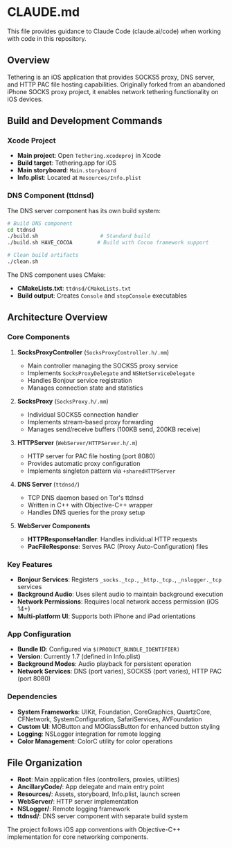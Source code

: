 # CLAUDE.md

This file provides guidance to Claude Code (claude.ai/code) when working with code in this repository.

## Overview

Tethering is an iOS application that provides SOCKS5 proxy, DNS server, and HTTP PAC file hosting capabilities. Originally forked from an abandoned iPhone SOCKS proxy project, it enables network tethering functionality on iOS devices.

## Build and Development Commands

### Xcode Project
- **Main project**: Open `Tethering.xcodeproj` in Xcode
- **Build target**: Tethering.app for iOS
- **Main storyboard**: `Main.storyboard`
- **Info.plist**: Located at `Resources/Info.plist`

### DNS Component (ttdnsd)
The DNS server component has its own build system:

```bash
# Build DNS component
cd ttdnsd
./build.sh                    # Standard build
./build.sh HAVE_COCOA        # Build with Cocoa framework support

# Clean build artifacts
./clean.sh
```

The DNS component uses CMake:
- **CMakeLists.txt**: `ttdnsd/CMakeLists.txt`
- **Build output**: Creates `Console` and `stopConsole` executables

## Architecture Overview

### Core Components

1. **SocksProxyController** (`SocksProxyController.h/.mm`)
   - Main controller managing the SOCKS5 proxy service
   - Implements `SocksProxyDelegate` and `NSNetServiceDelegate`
   - Handles Bonjour service registration
   - Manages connection state and statistics

2. **SocksProxy** (`SocksProxy.h/.mm`)
   - Individual SOCKS5 connection handler
   - Implements stream-based proxy forwarding
   - Manages send/receive buffers (100KB send, 200KB receive)

3. **HTTPServer** (`WebServer/HTTPServer.h/.m`)
   - HTTP server for PAC file hosting (port 8080)
   - Provides automatic proxy configuration
   - Implements singleton pattern via `+sharedHTTPServer`

4. **DNS Server** (`ttdnsd/`)
   - TCP DNS daemon based on Tor's ttdnsd
   - Written in C++ with Objective-C++ wrapper
   - Handles DNS queries for the proxy setup

5. **WebServer Components**
   - **HTTPResponseHandler**: Handles individual HTTP requests
   - **PacFileResponse**: Serves PAC (Proxy Auto-Configuration) files

### Key Features

- **Bonjour Services**: Registers `_socks._tcp.`, `_http._tcp.`, `_nslogger._tcp` services
- **Background Audio**: Uses silent audio to maintain background execution
- **Network Permissions**: Requires local network access permission (iOS 14+)
- **Multi-platform UI**: Supports both iPhone and iPad orientations

### App Configuration

- **Bundle ID**: Configured via `$(PRODUCT_BUNDLE_IDENTIFIER)`
- **Version**: Currently 1.7 (defined in Info.plist)
- **Background Modes**: Audio playback for persistent operation
- **Network Services**: DNS (port varies), SOCKS5 (port varies), HTTP PAC (port 8080)

### Dependencies

- **System Frameworks**: UIKit, Foundation, CoreGraphics, QuartzCore, CFNetwork, SystemConfiguration, SafariServices, AVFoundation
- **Custom UI**: MOButton and MOGlassButton for enhanced button styling
- **Logging**: NSLogger integration for remote logging
- **Color Management**: ColorC utility for color operations

## File Organization

- **Root**: Main application files (controllers, proxies, utilities)
- **AncillaryCode/**: App delegate and main entry point
- **Resources/**: Assets, storyboard, Info.plist, launch screen
- **WebServer/**: HTTP server implementation
- **NSLogger/**: Remote logging framework
- **ttdnsd/**: DNS server component with separate build system

The project follows iOS app conventions with Objective-C++ implementation for core networking components.